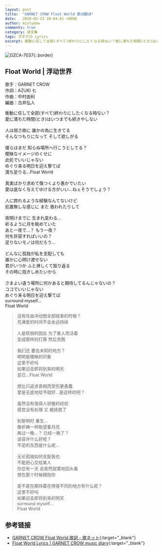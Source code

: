 ```yaml
---
layout: post
title:  "GARNET CROW Float World 歌词翻译"
date:   2020-02-23 20:04:01 +0800
author: mistydew
comments: true
category: 译文集
tags: ガネクロ Lyrics
excerpt: 衝動に任して全部(すべて)終わりにしたくなる時ない？愛に満ちた時間(とき)はいつまでも続きやしない。
---
```

![GZCA-7037](https://crowsub.github.io/assets/images/discography/single/GZCA-7037.jpg){:.border}

## Float World | 浮动世界

歌手：GARNET CROW<br>
作詞：AZUKI 七<br>
作曲：中村由利<br>
編曲：古井弘人

<div class="lyric-original">
<p>
衝動に任して全部(すべて)終わりにしたくなる時ない？<br>
愛に満ちた時間(とき)はいつまでも続きやしない<br>
<br>
人は弱さ故に 誰かの為に生きてる<br>
そんなつもりになって そして欲しがる<br>
<br
>僕らはまだ 知らぬ場所へ行こうとしてる？<br>
曖昧なイメージのくせに<br>
此処でいいじゃない<br>
めぐり来る明日を迎え撃てば<br>
満ち足りる…Float World<br>
<br>
真実ばかり求めて傷つくより愚かでいたい<br>
愛は底なく与えてゆける方がいい…ねぇそうでしょう？<br>
<br>
人に誇れるような経験なんてないけど<br>
処置無しな感じに また 救われたりして<br>
<br>
夜明けまでに 生まれ変わる…<br>
祈るように月を眺めていた<br>
あと一夜で…？ もう一夜？<br>
何を許容すればいいの？<br>
足りないモノは何だろう…<br>
<br>
どんなに孤独が私を支配しても<br>
誰かに心明け渡せない<br>
君がいつか ふと淋しくて振り返る<br>
その時に抱きしめたいから<br>
<br>
さまよい違う場所に何かあると期待してるんじゃないの？<br>
ココでいいじゃない<br>
めぐり来る明日を迎え撃てば<br>
surround myself...<br>
Float World
</p>
</div>

<div class="lyric-translation">
<blockquote>
没有任由冲动想全部结束的时候？<br>
充满爱的时间不会永远持续<br>
<br>
人是软弱的因此 为了某人而活着<br>
变成那样的打算 然后贪图<br>
<br>
我们还 要去未知的地方？<br>
明明是暧昧的印象<br>
这里不好吗<br>
如果迎击即将到来的明天<br>
足已…Float World<br>
<br>
想比只追求真相而受伤更愚蠢<br>
爱是无底地给予就好…是这样的吧？<br>
<br>
虽然没有值得人骄傲的经验<br>
感觉没有处理 又 被拯救了<br>
<br>
到黎明时 重生…<br>
像祈祷一样眺望着月亮<br>
再过一晚…？ 已经一晚了？<br>
该容许什么好呢？<br>
不足的东西是什么呢…<br>
<br>
无论孤独如何支配我也<br>
不能把心交给某人<br>
你总有一天 会突然寂寞地回头看<br>
想在那个时候拥抱你<br>
<br>
是不是在期待着在徬徨不同的地方有什么呢？<br>
这里不好吗<br>
如果迎击即将到来的明天<br>
surround myself...<br>
Float World
</blockquote>
</div>

## 参考链接

* [GARNET CROW Float World 歌詞 - 歌ネット](https://www.uta-net.com/song/59991){:target="_blank"}
* [Float World Lyrics \| GARNET CROW music diary](https://crowsub.github.io/lyrics/original/Float%20World.html){:target="_blank"}
